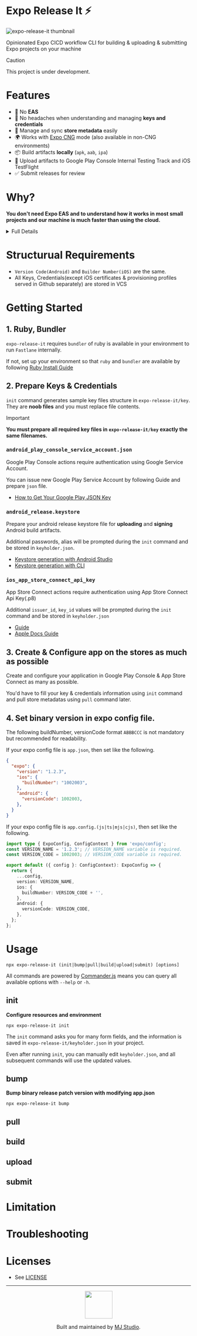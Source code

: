 # Expo Release It ⚡️

![expo-release-it thumbnail](./asset/social-image.png)

Opinionated Expo CICD workflow CLI for building & uploading & submitting Expo projects on your machine

> [!CAUTION]
> This project is under development.

# Features

- 🎉 No **EAS**
- 🩵 No headaches when understanding and managing **keys and credentials**
- 🧩 Manage and sync **store metadata** easily
- 🌍 Works with [Expo CNG](https://docs.expo.dev/workflow/continuous-native-generation/) mode (also available in non-CNG environments)
- 📦 Build artifacts **locally** (`apk`, `aab`, `ipa`)
- 🚀 Upload artifacts to Google Play Console Internal Testing Track and iOS TestFlight
- ✅ Submit releases for review

# Why?

**You don't need Expo EAS and to understand how it works in most small projects and our machine is much faster than using the cloud.**

<details>
  <summary>Full Details</summary>

Expo EAS is convenient, but it requires additional configuration files, console setup, and a conceptual understanding of Over-The-Air (OTA) updates. Also, builds must be performed on EAS Cloud, which is not free and can be slow.

While EAS is useful for larger teams, if you are developing alone or with just a few people and question the need for such a process, `expo-release-it` is the answer.

Based on years of experience developing with React Native, I encourage a more traditional approach: build APK, AAB, and IPA files locally, upload them to each platform’s store testing track, and request reviews—without worrying about binary versions, OTA update versions, or branch management.

This approach is much faster, simpler, and, most importantly, allows you to take full advantage of your computer’s fast CPU.

OTA updates are a powerful tool in React Native, but to fully take advantage of them, you need a self-hosted CDN server, a version management console both in the cloud and inside the app, and you have to separately manage binary versions and bundle versions—all of which introduce significant complexity and semantic overhead that often outweigh the benefits of implementing OTA updates. Furthermore, due to a general lack of deep understanding about OTA updates, issues like native library version mismatches can occur frequently, so OTA updates are excluded by default.

I’m also a big fan of OTA updates, and I’ve enjoyed a lot of efficiency when working in larger teams, but it always required setting up many supporting systems in advance.

`expo-release-it` is a CLI tool that encapsulates the know-how I have gained over years of automating build and review processes.  
Internally, it ports and integrates tools like Fastlane and Match to automate native binary builds and review requests.

Therefore, this tool enforces an opinionated versioning, build, and review request workflow.  
However, once you understand this approach, your app deployment process will become significantly faster.

</details>

# Structurual Requirements

- `Version Code(Android)` and `Builder Number(iOS)` are the same.
- All Keys, Credentials(except iOS certificates & provisioning profiles served in Github separately) are stored in VCS

# Getting Started

## 1. Ruby, Bundler

`expo-release-it` requires `bundler` of ruby is available in your environment to run `Fastlane` internally.

If not, set up your environment so that `ruby` and `bundler` are available by following [Ruby Install Guide](https://www.ruby-lang.org/en/downloads/) 

## 2. Prepare Keys & Credentials

`init` command generates sample key files structure in `expo-release-it/key`. They are **noob files** and you must replace file contents.

> [!IMPORTANT]
**You must prepare all required key files in `expo-release-it/key` exactly the same filenames.**

### `android_play_console_service_account.json`

Google Play Console actions require authentication using Google Service Account.

You can issue new Google Play Service Account by following Guide
and prepare `json` file.

- [How to Get Your Google Play JSON Key](https://help.radio.co/en/articles/6232140-how-to-get-your-google-play-json-key)

### `android_release.keystore`

Prepare your android release keystore file for **uploading** and **signing** Android build artifacts.

Additional passwords, alias will be prompted during the `init` command and be stored in `keyholder.json`.

- [Keystore generation with Android Studio](https://developer.android.com/studio/publish/app-signing.html#generate-key)
- [Keystore generation with CLI](https://gist.github.com/henriquemenezes/70feb8fff20a19a65346e48786bedb8f)

### `ios_app_store_connect_api_key`

App Store Connect actions require authentication using App Store Connect Api Key(.p8) 

Additional `issuer_id`, `key_id` values will be prompted during the `init` command and be stored in `keyholder.json`

- [Guide](https://www.revenuecat.com/docs/service-credentials/itunesconnect-app-specific-shared-secret/app-store-connect-api-key-configuration)
- [Apple Docs Guide](https://developer.apple.com/documentation/appstoreconnectapi/creating-api-keys-for-app-store-connect-api)

## 3. Create & Configure app on the stores as much as possible

Create and configure your application in Google Play Console & App Store Connect as many as possible.

You'd have to fill your key & credentials information using `init` command and pull store metadatas using `pull` command later.

## 4. Set binary version in expo config file.

The following buildNumber, versionCode format `ABBBCCC` is not mandatory but recommended for readability. 

If your expo config file is `app.json`, then set like the following.

```json
{
  "expo": {
    "version": "1.2.3",
    "ios": {
      "buildNumber": "1002003",
    },
    "android": {
      "versionCode": 1002003,
    },
  }
}

```

If your expo config file is `app.config.(js|ts|mjs|cjs)`, then set like the following.

```typescript
import type { ExpoConfig, ConfigContext } from 'expo/config';
const VERSION_NAME = '1.2.3'; // VERSION_NAME variable is required.
const VERSION_CODE = 1002003; // VERSION_CODE variable is required.

export default ({ config }: ConfigContext): ExpoConfig => {
  return {
    ...config,
    version: VERSION_NAME,
    ios: {
      buildNumber: VERSION_CODE + '',
    },
    android: {
      versionCode: VERSION_CODE,
    },
  };
};

```

# Usage

```shell
npx expo-release-it (init|bump|pull|build|upload|submit) [options]
```

All commands are powered by [Commander.js](https://github.com/tj/commander.js?) means you can query all available options with `--help` or `-h`.

## init

**Configure resources and environment**

```shell
npx expo-release-it init
```

The `init` command asks you for many form fields, and the information is saved in `expo-release-it/keyholder.json` in your project.

Even after running `init`, you can manually edit `keyholder.json`, and all subsequent commands will use the updated values.

## bump

**Bump binary release patch version with modifying app.json**

```shell
npx expo-release-it bump
```

## pull

## build

## upload

## submit

# Limitation

# Troubleshooting

# Licenses

- See [LICENSE](/LICENSE)

---

<p align="center">
  <a href="https://mjstudio.net/">
    <img width="75px" src="https://raw.githubusercontent.com/mym0404/image-archive/master/202404201239152.webp">
  </a>
  <p align="center">
    Built and maintained by <a href="https://mjstudio.net/">MJ Studio</a>.
  </p>
</p>
